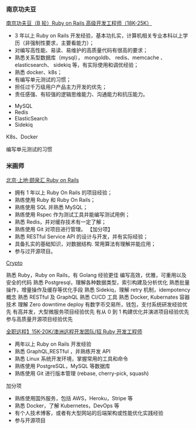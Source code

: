 ### 南京功夫豆

[南京功夫豆（B 轮）Ruby on Rails 高级开发工程师（18K-25K）](https://ruby-china.org/topics/41200)

+ 3 年以上 Ruby on Rails 开发经验，基本功扎实，计算机相关专业本科以上学历（非强制性要求，主要看能力）；
+ 对编写高性能、易读、易维护的高质量代码有很高的要求；
+ 熟悉关系型数据库（mysql）， mongoldb、 redis、memcache 、elasticsearch、 sidekiq 等，有实际使用和调优经验；
+ 熟悉 docker、k8s；
+ 有编写单元测试的习惯；
+ 担任过千万级用户产品主力开发的优先；
+ 责任感强、有较强的逻辑思维能力、沟通能力和抗压能力。

- MySQL
- Redis
- ElasticSearch
- Sidekiq

K8s、Docker

编写单元测试的习惯

### 米画师

[北京·上地·颐泉汇 Ruby on Rails](https://ruby-china.org/topics/41143)

+ 拥有 1 年以上 Ruby On Rails 的项目经验；
+ 熟练使用 Ruby 和 Ruby On Rails；
+ 熟练使用 SQL 并熟悉 MySQL；
+ 熟练使用 Rspec 作为测试工具并能编写测试用例；
+ 熟悉 Redis，并对缓存技术有一定了解；
+ 熟练使用 Git 对项目进行管理。 【加分项】
+ 熟悉 RESTful Service API 的设计与开发，并有实际经验；
+ 具备扎实的基础知识，对数据结构. 常用算法有理解并能应用；
+ 参与过开源项目。

[Crypto](https://ruby-china.org/topics/41281)

熟悉 Ruby，Ruby on Rails，有 Golang 经验更佳
编写高效，优雅，可重用以及安全的代码
熟悉 Postgresql，理解各种数据类型，索引构建及分析优化
熟悉批量操作，增量操作及缓存等优化手段
熟悉 Sidekiq，理解 retry 机制，idempotency 概念
熟悉 RESTful 及 GraphQL
熟悉 CI/CD 工具
熟悉 Docker, Kubernates 容器技术
理解 Zero downtime deploy
有数字币交易所，钱包，支付系统研发经验优先
有高并发，大型微服务项目经验优先
有从 0 到 1 构建优化并演进项目经验优先
参与高质量开源项目经验优先

[全职远程】15K-20K/澳洲远程开发团队/招 Ruby 开发工程师](https://ruby-china.org/topics/41290)

- 两年以上 Ruby on Rails 开发经验
- 熟悉 GraphQL,RESTful ，并熟练开发 API
- 熟悉 Linux 系统开发环境，掌握常用的工具和命令
- 熟练使用 PostgreSQL，MySQL 等数据库
- 熟练使用 Git 进行版本管理 (rebase, cherry-pick, squash)

加分项
- 熟练使用国外服务，包括 AWS，Heroku，Stripe 等
- 熟悉 Docker，了解 Kubernetes，DevOps 等
- 有个人技术博客，或者有大型网站的后端架构或性能优化实践经验
- 参与开源项目